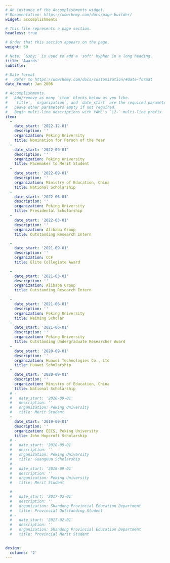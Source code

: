 ```yaml
---
# An instance of the Accomplishments widget.
# Documentation: https://wowchemy.com/docs/page-builder/
widget: accomplishments

# This file represents a page section.
headless: true

# Order that this section appears on the page.
weight: 50

# Note: `&shy;` is used to add a 'soft' hyphen in a long heading.
title: 'Awards'
subtitle:

# Date format
#   Refer to https://wowchemy.com/docs/customization/#date-format
date_format: Jan 2006

# Accomplishments.
#   Add/remove as many `item` blocks below as you like.
#   `title`, `organization`, and `date_start` are the required parameters.
#   Leave other parameters empty if not required.
#   Begin multi-line descriptions with YAML's `|2-` multi-line prefix.
item:
  - 
    date_start: '2022-12-01'
    description: ''
    organization: Peking University
    title: Nomination for Person of the Year
  - 
    date_start: '2022-09-01'
    description: ''
    organization: Peking University
    title: Pacemaker to Merit Student
  - 
    date_start: '2022-09-01'
    description: ''
    organization: Ministry of Education, China
    title: National Scholarship
  - 
    date_start: '2022-06-01'
    description: ''
    organization: Peking University
    title: Presidental Scholarship
  - 
    date_start: '2022-03-01'
    description: ''
    organization: Alibaba Group
    title: Outstanding Research Intern

  - 
    date_start: '2021-09-01'
    description: ''
    organization: CCF
    title: Elite Collegiate Award

  - 
    date_start: '2021-03-01'
    description: ''
    organization: Alibaba Group
    title: Outstanding Research Intern

  - 
    date_start: '2021-06-01'
    description: ''
    organization: Peking University
    title: Weiming Scholar
  - 
    date_start: '2021-06-01'
    description: ''
    organization: Peking University
    title: Outstanding Undergraduate Researcher Award
  - 
    date_start: '2020-09-01'
    description: ''
    organization: Huawei Technologies Co., Ltd
    title: Huawei Scholarship
  - 
    date_start: '2020-09-01'
    description: ''
    organization: Ministry of Education, China
    title: National Scholarship
  # - 
  #   date_start: '2020-09-01'
  #   description: ''
  #   organization: Peking University
  #   title: Merit Student
  - 
    date_start: '2019-09-01'
    description: ''
    organization: EECS, Peking University
    title: John Hopcroft Scholarship
  # - 
  #   date_start: '2018-09-01'
  #   description: ''
  #   organization: Peking University
  #   title: GuangHua Scholarship
  # - 
  #   date_start: '2018-09-01'
  #   description: ''
  #   organization: Peking University
  #   title: Merit Student

  # - 
  #   date_start: '2017-02-01'
  #   description: ''
  #   organization: Shandong Provincial Education Department
  #   title: Provincial Outstanding Student
  # - 
  #   date_start: '2017-02-01'
  #   description: ''
  #   organization: Shandong Provincial Education Department
  #   title: Provincial Merit Student
  

design:
  columns: '2'
---
```

